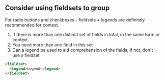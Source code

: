 ## Consider using fieldsets to group
For radio buttons and checkboxes - fieldsets + legends are definitely recommended for context.

1. If there is more than one distinct set of fields in total, in the same form or context. 
2. You need more than one field in this set
3. Can a legend be used to aid comprehension of the fields, if not, don't use a fieldset
```html
<fieldset>
  <legend>Legend</legend>
</fieldset>
```